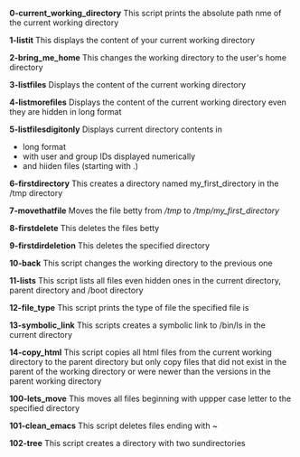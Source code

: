 **0-current_working_directory**
This script prints the absolute path nme of the current working directory

**1-listit**
This displays the content of your current working directory

**2-bring_me_home**
This changes the working directory to the user's home directory

**3-listfiles**
Displays the content of the current working directory

**4-listmorefiles**
Displays the content of the current working directory even they are hidden in long format

**5-listfilesdigitonly**
Displays current directory contents in 
* long format
* with user and group IDs displayed numerically
* and hiiden files (starting with .)

**6-firstdirectory**
This creates a directory named my_first_directory in the /tmp directory

**7-movethatfile**
Moves the file betty from _/tmp_ to _/tmp/my_first_directory_

**8-firstdelete**
This deletes the files betty

**9-firstdirdeletion**
This deletes the specified directory

**10-back**
This script changes the working directory to the previous one

**11-lists**
This script lists all files even hidden ones in the current directory, parent directory and /boot directory 

**12-file_type**
This script prints the type of file the specified file is

**13-symbolic_link**
This scripts creates a symbolic link to /bin/ls in the current directory

**14-copy_html**
This script copies all html files from the current working directory to the parent directory but only copy files that did not exist in the parent of the working directory or were newer than the versions in the parent working directory

**100-lets_move**
This moves all files beginning with uppper case letter to the specified directory

**101-clean_emacs**
This script deletes files ending with ~

**102-tree**
This script creates a directory with two sundirectories

